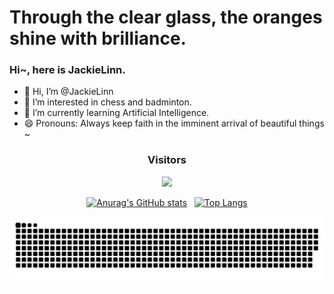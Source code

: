 # Through the clear glass, the oranges shine with brilliance.

### Hi~, here is JackieLinn.

- 👋 Hi, I’m @JackieLinn
- 👀 I’m interested in chess and badminton.
- 🌱 I’m currently learning Artificial Intelligence.
- 😄 Pronouns: Always keep faith in the imminent arrival of beautiful things ~

<div align="center">
  <h3>Visitors</h3>
  <img src="https://profile-counter.glitch.me/JackieLinn/count.svg"/>
  <br>
  
  [![Anurag's GitHub stats](https://github-readme-stats.vercel.app/api?username=JackieLinn&show_icons=true&theme=shadow_blue&hide_border=true&line_height=28&card_width=243&title_color=fab005&text_color=fff9db&icon_color=fab005&rank_icon=percentile)](https://github.com/anuraghazra/github-readme-stats)
  &nbsp;
  [![Top Langs](https://github-readme-stats.vercel.app/api/top-langs/?username=JackieLinn&layout=compact&theme=shadow_blue&langs_count=10&size_weight=0.5&count_weight=0.5&hide_border=true&line_height=28&card_width=243&title_color=fab005&text_color=fff9db&icon_color=fab005)](https://github.com/anuraghazra/github-readme-stats)
</div>

![snake](https://raw.githubusercontent.com/JackieLinn/JackieLinn/output/github-contribution-grid-snake.svg)
